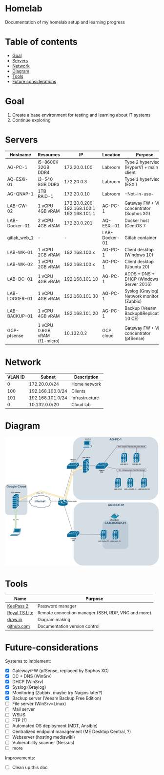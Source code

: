 # Homelab

Documentation of my homelab setup and learning progress

# Table of contents

* [Goal](#Goal)
* [Servers](#Servers)
* [Network](#Network)
* [Diagram](#Diagram)
* [Tools](#Tools)
* [Future considerations](#Future-considerations)

# Goal

1. Create a base environment for testing and learning about IT systems
2. Continue exploring

# Servers

| Hostname      | Resources                              | IP             | Location      | Purpose                                         |
| --------      | ---------                              | --             | --------      | -------                                         |
| AG-PC-1       | i5-8600K <br> 32GB DDR4                | 172.20.0.100   | Labroom       | Type 2 hypervisor (HyperV) + main client        |
| AQ-ESXi-01    | i3-540 <br> 8GB DDR3                   | 172.20.0.3     | Labroom       | Type 1 hypervisor (ESXi)                        |
| AG-QNAP-1     | 1TB RAID-1                             | 172.20.0.10    | Labroom       | -Not-in-use-                                    |
| LAB-GW-02     | 1 vCPU <br> 4GB vRAM                   | 172.20.0.200 <br> 192.168.100.1 <br> 192.168.101.1 | AG-PC-1       | Gateway FW + VPN concentrator (Sophos XG) |
| LAB-Docker-01 | 2 vCPU <br> 4GB vRAM                   | 172.20.0.201   | AQ-ESXi-01    | Docker host (CentOS 7                           |
| gitlab_web_1  | -                                      | -              | LAB-Docker-01 | Gitlab container                                | 
| LAB-WK-01     | 1 vCPU <br> 2GB vRAM                   | 192.168.100.x  | AG-PC-1       | Client desktop (Windows 10)                     |
| LAB-WK-02     | 1 vCPU <br> 2GB vRAM                   | 192.168.100.x  | AG-PC-1       | Client desktop (Ubuntu 20)                      |
| LAB-DC-01     | 1 vCPU <br> 4GB vRAM                   | 192.168.101.10 | AG-PC-1       | ADDS + DNS + DHCP (Windows Server 2016)         |
| LAB-LOGGER-01 | 1 vCPU <br> 4GB vRAM                   | 192.168.101.30 | AG-PC-1       | Syslog (Graylog) + Network monitor (Zabbix)     |
| LAB-BACKUP-01 | 1 vCPU <br> 4GB vRAM                   | 192.168.101.20 | AG-PC-1       | Backup (Veeam Backup&Replication 10 CE)         |
| GCP-pfsense   | 1 vCPU <br> 0.6GB vRAM <br> (f1-micro) | 10.132.0.2     | GCP cloud     | Gateway FW + VPN concentrator (pfSense)         |


# Network

| VLAN ID | Subnet           | Description    |
| ------- | ------           | -----------    |
| 0       | 172.20.0.0/24    | Home network   |
| 100     | 192.168.100.0/24 | Clients        |
| 101     | 192.168.101.0/24 | Infrastructure |
| 0       | 10.132.0.0/20    | Cloud lab      |


# Diagram

![Diagram](img/Diagram.png?raw=true)

# Tools

| Name                                          | Purpose                                               |
| ----                                          | -------                                               |
| [KeePass 2](https://keepass.info/)            | Password manager                                      |
| [Royal TS Lite](https://royalapps.com/ts)     | Remote connection manager (SSH, RDP, VNC and more)    |
| [draw.io](https://draw.io)                    | Diagram making                                        |
| [github.com](https://github.com)              | Documentation version control                         |

# Future-considerations

Systems to implement:
* [x] Gateway/FW (pfSense, replaced by Sophos XG)
* [x] DC + DNS (WinSrv)
* [x] DHCP (WinSrv)
* [X] Syslog (Graylog)
* [X] Monitoring (Zabbix, maybe try Nagios later?)
* [X] Backup server (Veeam Backup Free Edition)
* [ ] File server (WinSrv>Linux)
* [ ] Mail server
* [ ] WSUS
* [ ] FTP (?)
* [ ] Automated OS deployment (MDT, Ansible)
* [ ] Centralized endpoint management (ME Desktop Central, ?)
* [ ] Webserver (hosting mediawiki)
* [ ] Vulnerability scanner (Nessus)
* [ ] more

Improvements:
* [ ] Clean up this doc
